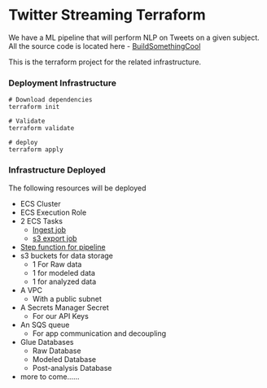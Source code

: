 # Twitter Streaming Terraform

We have a ML pipeline that will perform NLP on Tweets on a given subject. All the source code is located here - [BuildSomethingCool](https://github.com/BuildSomethingCool)

This is the terraform project for the related infrastructure.

### Deployment Infrastructure
```
# Download dependencies
terraform init

# Validate
terraform validate

# deploy
terraform apply
```

### Infrastructure Deployed
The following resources will be deployed
- ECS Cluster
- ECS Execution Role
- 2 ECS Tasks
  - [Ingest job](https://github.com/BuildSomethingCool/TwitterStreamIngest)
  - [s3 export job](https://github.com/BuildSomethingCool/DynamoDbExport)
- [Step function for pipeline](https://github.com/BuildSomethingCool/StepFunctionDataPipeline)
- s3 buckets for data storage
  - 1 For Raw data
  - 1 for modeled data
  - 1 for analyzed data
- A VPC
  - With a public subnet
- A Secrets Manager Secret
  - For our API Keys
- An SQS queue
  - For app communication and decoupling
- Glue Databases
  - Raw Database
  - Modeled Database
  - Post-analysis Database
- more to come......
